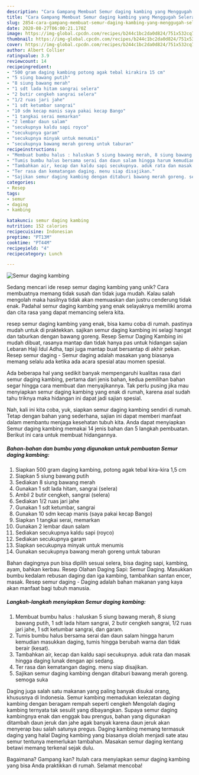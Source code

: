 ```yaml
---
description: "Cara Gampang Membuat Semur daging kambing yang Menggugah Selera"
title: "Cara Gampang Membuat Semur daging kambing yang Menggugah Selera"
slug: 2854-cara-gampang-membuat-semur-daging-kambing-yang-menggugah-selera
date: 2020-08-27T06:00:21.170Z
image: https://img-global.cpcdn.com/recipes/b244c1bc2da0d824/751x532cq70/semur-daging-kambing-foto-resep-utama.jpg
thumbnail: https://img-global.cpcdn.com/recipes/b244c1bc2da0d824/751x532cq70/semur-daging-kambing-foto-resep-utama.jpg
cover: https://img-global.cpcdn.com/recipes/b244c1bc2da0d824/751x532cq70/semur-daging-kambing-foto-resep-utama.jpg
author: Albert Collier
ratingvalue: 3.9
reviewcount: 14
recipeingredient:
- "500 gram daging kambing potong agak tebal kirakira 15 cm"
- "5 siung bawang putih"
- "8 siung bawang merah"
- "1 sdt lada hitam sangrai selera"
- "2 butir cengkeh sangrai selera"
- "1/2 ruas jari jahe"
- "1 sdt ketumbar sangrai"
- "10 sdm kecap manis saya pakai kecap Bango"
- "1 tangkai serai memarkan"
- "2 lembar daun salam"
- "secukupnya kaldu sapi royco"
- "secukupnya garam"
- "secukupnya minyak untuk menumis"
- "secukupnya bawang merah goreng untuk taburan"
recipeinstructions:
- "Membuat bumbu halus : haluskan 5 siung bawang merah, 8 siung bawang putih, 1 sdt lada hitam sangrai, 2 butir cengkeh sangrai, 1/2 ruas jari jahe, 1 sdt ketumbar sangrai, dan garam."
- "Tumis bumbu halus bersama serai dan daun salam hingga harum kemudian masukkan daging, tumis hingga berubah warna dan tidak berair (kesat)."
- "Tambahkan air, kecap dan kaldu sapi secukupnya. aduk rata dan masak hingga daging lunak dengan api sedang."
- "Ter rasa dan kematangan daging. menu siap disajikan."
- "Sajikan semur daging kambing dengan ditaburi bawang merah goreng. semoga suka"
categories:
- Resep
tags:
- semur
- daging
- kambing

katakunci: semur daging kambing 
nutrition: 152 calories
recipecuisine: Indonesian
preptime: "PT13M"
cooktime: "PT44M"
recipeyield: "4"
recipecategory: Lunch

---
```



![Semur daging kambing](https://img-global.cpcdn.com/recipes/b244c1bc2da0d824/751x532cq70/semur-daging-kambing-foto-resep-utama.jpg)

Sedang mencari ide resep semur daging kambing yang unik? Cara membuatnya memang tidak susah dan tidak juga mudah. Kalau salah mengolah maka hasilnya tidak akan memuaskan dan justru cenderung tidak enak. Padahal semur daging kambing yang enak selayaknya memiliki aroma dan cita rasa yang dapat memancing selera kita.

resep semur daging kambing yang enak, bisa kamu coba di rumah. pastinya mudah untuk di praktekkan. sajikan semur daging kambing ini selagi hangat dan taburkan dengan bawang goreng. Resep Semur Daging Kambing ini mudah dibuat, rasanya mantap dan tidak hanya pas untuk hidangan sajian Lebaran Haji Idul Adha, tapi juga mantap buat bersantap di akhir pekan. Resep semur daging - Semur daging adalah masakan yang biasanya memang selalu ada ketika ada acara spesial atau momen spesial.

Ada beberapa hal yang sedikit banyak mempengaruhi kualitas rasa dari semur daging kambing, pertama dari jenis bahan, kedua pemilihan bahan segar hingga cara membuat dan menyajikannya. Tak perlu pusing jika mau menyiapkan semur daging kambing yang enak di rumah, karena asal sudah tahu triknya maka hidangan ini dapat jadi sajian spesial.


Nah, kali ini kita coba, yuk, siapkan semur daging kambing sendiri di rumah. Tetap dengan bahan yang sederhana, sajian ini dapat memberi manfaat dalam membantu menjaga kesehatan tubuh kita. Anda dapat menyiapkan Semur daging kambing memakai 14 jenis bahan dan 5 langkah pembuatan. Berikut ini cara untuk membuat hidangannya.

<!--inarticleads1-->

##### Bahan-bahan dan bumbu yang digunakan untuk pembuatan Semur daging kambing:

1. Siapkan 500 gram daging kambing, potong agak tebal kira-kira 1,5 cm
1. Siapkan 5 siung bawang putih
1. Sediakan 8 siung bawang merah
1. Gunakan 1 sdt lada hitam, sangrai (selera)
1. Ambil 2 butir cengkeh, sangrai (selera)
1. Sediakan 1/2 ruas jari jahe
1. Gunakan 1 sdt ketumbar, sangrai
1. Gunakan 10 sdm kecap manis (saya pakai kecap Bango)
1. Siapkan 1 tangkai serai, memarkan
1. Gunakan 2 lembar daun salam
1. Sediakan secukupnya kaldu sapi (royco)
1. Sediakan secukupnya garam
1. Siapkan secukupnya minyak untuk menumis
1. Gunakan secukupnya bawang merah goreng untuk taburan


Bahan dagingnya pun bisa dipilih sesuai selera, bisa daging sapi, kambing, ayam, bahkan kerbau. Resep Olahan Daging Sapi: Semur Daging. Masukkan bumbu kedalam rebusan daging dan iga kambing, tambahkan santan encer, masak. Resep semur daging - Daging adalah bahan makanan yang kaya akan manfaat bagi tubuh manusia. 

<!--inarticleads2-->

##### Langkah-langkah menyiapkan Semur daging kambing:

1. Membuat bumbu halus : haluskan 5 siung bawang merah, 8 siung bawang putih, 1 sdt lada hitam sangrai, 2 butir cengkeh sangrai, 1/2 ruas jari jahe, 1 sdt ketumbar sangrai, dan garam.
1. Tumis bumbu halus bersama serai dan daun salam hingga harum kemudian masukkan daging, tumis hingga berubah warna dan tidak berair (kesat).
1. Tambahkan air, kecap dan kaldu sapi secukupnya. aduk rata dan masak hingga daging lunak dengan api sedang.
1. Ter rasa dan kematangan daging. menu siap disajikan.
1. Sajikan semur daging kambing dengan ditaburi bawang merah goreng. semoga suka


Daging juga salah satu makanan yang paling banyak disukai orang, khususnya di Indonesia. Semur kambing memadukan kelezatan daging kambing dengan beragam rempah seperti cengkeh Mengolah daging kambing ternyata tak sesulit yang dibayangkan. Supaya semur daging kambingnya enak dan enggak bau prengus, bahan yang digunakan ditambah daun jeruk dan jahe agak banyak karena daun jeruk akan menyerap bau salah satunya pregus. Daging kambing memang termasuk daging yang halal Daging kambing yang biasanya diolah menjadi sate atau semur tentunya memerlukan tambahan. Masakan semur daging kentang betawi memang terkenal sejak dulu. 

Bagaimana? Gampang kan? Itulah cara menyiapkan semur daging kambing yang bisa Anda praktikkan di rumah. Selamat mencoba!
